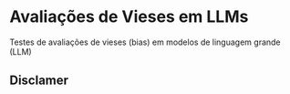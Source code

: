 # Avaliações de Vieses em LLMs

Testes de avaliações de vieses (bias) em modelos de linguagem grande (LLM)

## Disclamer


